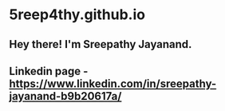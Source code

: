 # 5reep4thy.github.io

## Hey there! I'm Sreepathy Jayanand.

## Linkedin page - https://www.linkedin.com/in/sreepathy-jayanand-b9b20617a/

